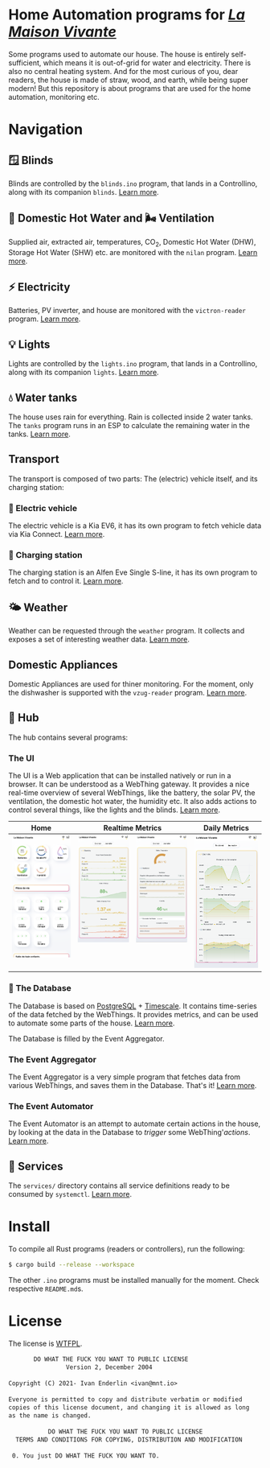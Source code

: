 # Home Automation programs for [_La Maison Vivante_](https://lamaisonvivante.blog/)

Some programs used to automate our house. The house is entirely
self-sufficient, which means it is out-of-grid for water and
electricity. There is also no central heating system. And for the most
curious of you, dear readers, the house is made of straw, wood, and
earth, while being super modern! But this repository is about programs
that are used for the home automation, monitoring etc.

# Navigation

## 🪟 Blinds

Blinds are controlled by the `blinds.ino` program, that lands in a
Controllino, along with its companion `blinds`. [Learn more](blinds/).

## 🚿 Domestic Hot Water and 🌬️ Ventilation

Supplied air, extracted air, temperatures, CO<sub>2</sub>, Domestic
Hot Water (DHW), Storage Hot Water (SHW) etc. are monitored with the
`nilan` program. [Learn more](dhw-ventilation/nilan/).

## ⚡ Electricity

Batteries, PV inverter, and house are monitored with the
`victron-reader` program. [Learn more](electricity/victron-reader/).

## 💡 Lights

Lights are controlled by the `lights.ino` program, that lands in a
Controllino, along with its companion `lights`. [Learn more](lights/).

## 💧 Water tanks

The house uses rain for everything. Rain is collected inside 2 water
tanks. The `tanks` program runs in an ESP to calculate the remaining
water in the tanks. [Learn more](tanks/).

## Transport

The transport is composed of two parts: The (electric) vehicle itself,
and its charging station:

### 🚗 Electric vehicle

The electric vehicle is a Kia EV6, it has its own program to fetch
vehicle data via Kia Connect. [Learn more](transport/kia/).

### 🔌 Charging station

The charging station is an Alfen Eve Single S-line, it has its own
program to fetch and to control it. [Learn more](transport/alfen/).

## 🌤️ Weather

Weather can be requested through the `weather` program. It collects
and exposes a set of interesting weather data. [Learn more](weather/).

## Domestic Appliances

Domestic Appliances are used for thiner monitoring. For the moment,
only the dishwasher is supported with the `vzug-reader`
program. [Learn more](appliances/dishwasher/vzug-reader/).

## 🎨 Hub

The hub contains several programs:

### The UI

The UI is a Web application that can be installed natively or run in a
browser. It can be understood as a WebThing gateway. It provides a
nice real-time overview of several WebThings, like the battery, the
solar PV, the ventilation, the domestic hot water, the humidity
etc. It also adds actions to control several things, like the lights
and the blinds. [Learn more](hub/ui/).

<table>
  <thead>
   <tr>
    <th>Home</th>
    <th colspan="2">Realtime Metrics</th>
    <th>Daily Metrics</th>
   </tr>
  </thead>
  <tbody>
   <tr valign="top">
    <td><img src="./hub/ui/doc/home.png" alt="UI: Home" /></td>
    <td><img src="./hub/ui/doc/metrics_realtime_part1.png" alt="UI: Real time metrics (1/2)" /></td>
    <td><img src="./hub/ui/doc/metrics_realtime_part2.png" alt="UI: Real time metrics (2/2)" /></td>
    <td><img src="./hub/ui/doc/metrics_daily.png" alt="UI: Daily metrics" /></td>
   </tr>
  </tbody>
</table>

### 💾 The Database

The Database is based on [PostgreSQL](https://www.postgresql.org/) +
[Timescale](https://www.timescale.com/). It contains time-series of
the data fetched by the WebThings. It provides metrics, and can be
used to automate some parts of the house. [Learn more](hub/database/).

The Database is filled by the Event Aggregator.

### The Event Aggregator

The Event Aggregator is a very simple program that fetches data from
various WebThings, and saves them in the Database. That's it! [Learn
more](hub/event-aggregator).

### The Event Automator

The Event Automator is an attempt to automate certain actions in the
house, by looking at the data in the Database to _trigger_ some
WebThing'_actions_. [Learn more](hub/event-automator/).

## 🐧 Services

The `services/` directory contains all service definitions ready to be
consumed by `systemctl`. [Learn more](services/).

# Install

To compile all Rust programs (readers or controllers), run the
following:

```sh
$ cargo build --release --workspace
```

The other `.ino` programs must be installed manually for the
moment. Check respective `README.md`s.

# License

The license is [WTFPL](https://en.wikipedia.org/wiki/WTFPL).

```
       DO WHAT THE FUCK YOU WANT TO PUBLIC LICENSE
                Version 2, December 2004

Copyright (C) 2021- Ivan Enderlin <ivan@mnt.io>

Everyone is permitted to copy and distribute verbatim or modified
copies of this license document, and changing it is allowed as long
as the name is changed.

           DO WHAT THE FUCK YOU WANT TO PUBLIC LICENSE
  TERMS AND CONDITIONS FOR COPYING, DISTRIBUTION AND MODIFICATION

 0. You just DO WHAT THE FUCK YOU WANT TO.
```
